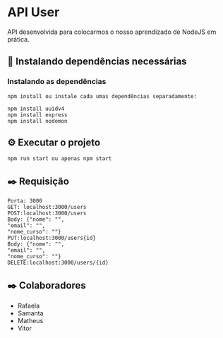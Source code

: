 # API User

API desenvolvida para colocarmos o nosso aprendizado de NodeJS em prática.

## 🔧 Instalando dependências necessárias

### Instalando as dependências

```
npm install ou instale cada umas dependências separadamente:

npm install uuidv4
npm install express
npm install nodemon
```

## ⚙️ Executar o projeto

```
npm run start ou apenas npm start
```
## ✒️ Requisição
```
Porta: 3000
GET: localhost:3000/users
POST:localhost:3000/users
Body: {"nome": "",
"email": "",
"nome_curso": ""}
PUT:localhost:3000/users{id}
Body: {"nome": "",
"email": "",
"nome_curso": ""}
DELETE:localhost:3000/users/{id}
```
## ✒️ Colaboradores

- Rafaela
- Samanta
- Matheus
- Vitor
